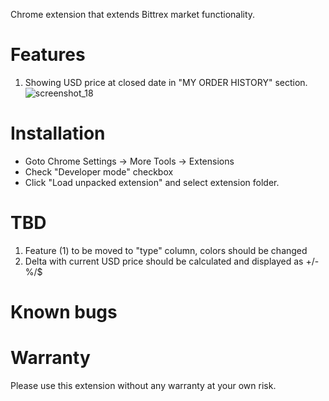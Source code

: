 Chrome extension that extends Bittrex market functionality.

# Features
1. Showing USD price at closed date in "MY ORDER HISTORY" section.
![screenshot_18](https://user-images.githubusercontent.com/599697/34460628-a93b5892-ee1c-11e7-88bc-d990490aff98.png)

# Installation
* Goto Chrome Settings -> More Tools -> Extensions
* Check "Developer mode" checkbox
* Click "Load unpacked extension" and select extension folder.

# TBD
1. Feature (1) to be moved to "type" column, colors should be changed
1. Delta with current USD price should be calculated and displayed as +/- %/$

# Known bugs

# Warranty
Please use this extension without any warranty at your own risk.